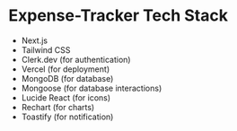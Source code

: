 # Expense-Tracker Tech Stack

* Next.js
* Tailwind CSS
* Clerk.dev (for authentication)
* Vercel (for deployment)
* MongoDB (for database)
* Mongoose (for database interactions)
* Lucide React (for icons)
* Rechart (for charts)
* Toastify (for notification)

